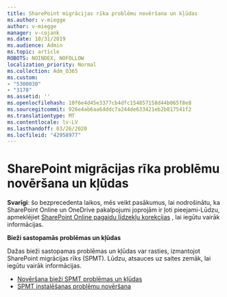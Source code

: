 ```yaml
---
title: SharePoint migrācijas rīka problēmu novēršana un kļūdas
ms.author: v-miegge
author: v-miegge
manager: v-cojank
ms.date: 10/31/2019
ms.audience: Admin
ms.topic: article
ROBOTS: NOINDEX, NOFOLLOW
localization_priority: Normal
ms.collection: Adm_O365
ms.custom:
- "5300030"
- "3178"
ms.assetid: ''
ms.openlocfilehash: 10f6e4d45e3377cb4dfc154857158d44b065f8e8
ms.sourcegitcommit: 926e4ab6aa64ddc7a244de633421eb2b817541f2
ms.translationtype: MT
ms.contentlocale: lv-LV
ms.lasthandoff: 03/26/2020
ms.locfileid: "42958977"
---
```

# <a name="troubleshooting-sharepoint-migration-tool-issues-and-errors"></a>SharePoint migrācijas rīka problēmu novēršana un kļūdas

**Svarīgi**: šo bezprecedenta laikos, mēs veikt pasākumus, lai nodrošinātu, ka SharePoint Online un OneDrive pakalpojumi joprojām ir ļoti pieejami-Lūdzu, apmeklējiet [SharePoint Online pagaidu līdzekļu korekcijas](https://aka.ms/ODSPAdjustments) , lai iegūtu vairāk informācijas.

**Bieži sastopamās problēmas un kļūdas**

Dažas bieži sastopamas problēmas un kļūdas var rasties, izmantojot SharePoint migrācijas rīks (SPMT). Lūdzu, atsauces uz saites zemāk, lai iegūtu vairāk informācijas.

* [Novēršana bieži SPMT problēmas un kļūdas](https://docs.microsoft.com/sharepointmigration/troubleshooting-common-spmt-issues)
* [SPMT instalēšanas problēmu novēršana](https://docs.microsoft.com/sharepointmigration/spmt-install-issues)